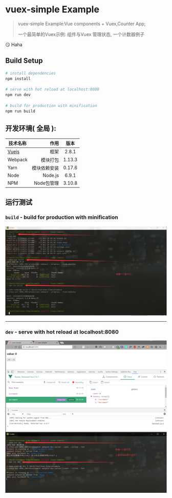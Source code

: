# vuex-simple Example

> vuex-simple Example:Vue components + Vuex,Counter App;
> 
> 一个最简单的Vuex示例: 组件与Vuex 管理状态, 一个计数器例子

:smirk: Haha

## Build Setup

``` bash
# install dependencies
npm install

# serve with hot reload at localhost:8080
npm run dev

# build for production with minification
npm run build
```

## 开发环境( 全局 ):
| 技术名称                                                      | 作用                      |  版本  |
| --------                                                      | -----:                   | :----:  |
| [Vuejs](http://cn.vuejs.org/)                                 | 框架                     |   2.8.1   |
| Webpack                                                       | 模块打包                  |  1.13.3  |
| Yarn                                                          | 模块依赖安装              |  0.17.6  |
| Node                                                          | Node.js                   |  6.9.1  |
| NPM                                                          | Node包管理               |  3.10.8  |

## 运行测试

### `build` - build for production with minification

![](./doc/1111.png)

***

### `dev` - serve with hot reload at localhost:8080
![](./doc/222.png)



